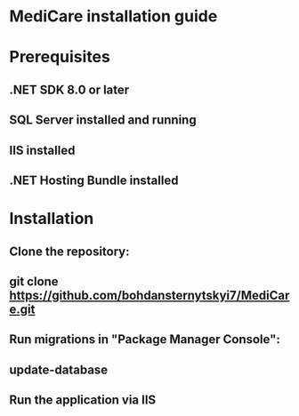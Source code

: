 # MediCare installation guide

# Prerequisites
## .NET SDK 8.0 or later
## SQL Server installed and running
## IIS installed
## .NET Hosting Bundle installed

# Installation
## Clone the repository:
##   git clone https://github.com/bohdansternytskyi7/MediCare.git
## Run migrations in "Package Manager Console":
##   update-database
## Run the application via IIS